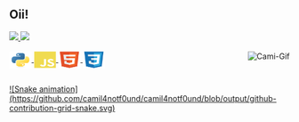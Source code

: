 ## Oii!
 <div>
  <a href="https://github.com/camil4notf0und">
  <img height="180em" src="https://github-readme-stats.vercel.app/api?username=camil4notf0und&show_icons=true&theme=tokyonight&include_all_commits=true&count_private=true"/>
  <img height="180em" src="https://github-readme-stats.vercel.app/api/top-langs/?username=camil4notf0und&layout=compact&langs_count=7&theme=tokyonight"/>
</div>
<div style="display: inline_block"><br>
  <img align="center" alt="Cami-Python" height="30" width="40" src="https://raw.githubusercontent.com/devicons/devicon/master/icons/python/python-original.svg">
  <img align="center" alt="Cami-Js" height="30" width="40" src="https://raw.githubusercontent.com/devicons/devicon/master/icons/javascript/javascript-plain.svg">
  <img align="center" alt="Cami-HTML" height="30" width="40" src="https://raw.githubusercontent.com/devicons/devicon/master/icons/html5/html5-original.svg">
  <img align="center" alt="Cami-CSS" height="30" width="40" src="https://raw.githubusercontent.com/devicons/devicon/master/icons/css3/css3-original.svg">
  <img align="right" alt="Cami-Gif" src="https://i.picasion.com/pic91/5eaebc761423d86ae2bada04a6ef35b0.gif">
</div>
  
  ##
  
 <div> 
  ![Snake animation](https://github.com/camil4notf0und/camil4notf0und/blob/output/github-contribution-grid-snake.svg)
 
</div>

